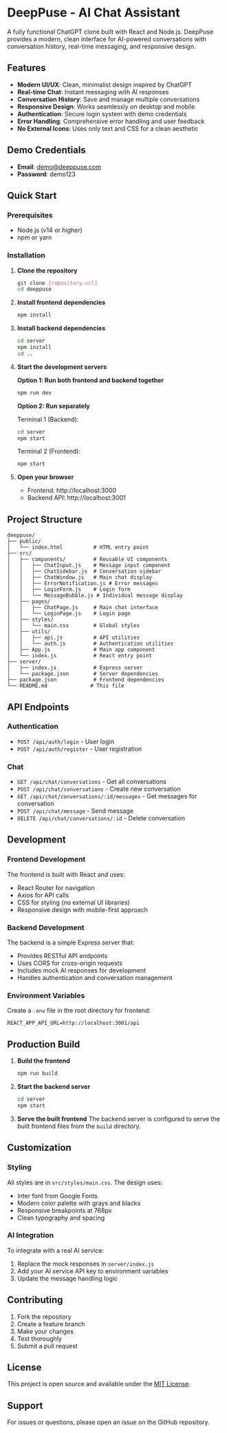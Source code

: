 # DeepPuse - AI Chat Assistant

A fully functional ChatGPT clone built with React and Node.js. DeepPuse provides a modern, clean interface for AI-powered conversations with conversation history, real-time messaging, and responsive design.

## Features

- **Modern UI/UX**: Clean, minimalist design inspired by ChatGPT
- **Real-time Chat**: Instant messaging with AI responses
- **Conversation History**: Save and manage multiple conversations
- **Responsive Design**: Works seamlessly on desktop and mobile
- **Authentication**: Secure login system with demo credentials
- **Error Handling**: Comprehensive error handling and user feedback
- **No External Icons**: Uses only text and CSS for a clean aesthetic

## Demo Credentials

- **Email**: demo@deeppuse.com
- **Password**: demo123

## Quick Start

### Prerequisites

- Node.js (v14 or higher)
- npm or yarn

### Installation

1. **Clone the repository**
   ```bash
   git clone [repository-url]
   cd deeppuse
   ```

2. **Install frontend dependencies**
   ```bash
   npm install
   ```

3. **Install backend dependencies**
   ```bash
   cd server
   npm install
   cd ..
   ```

4. **Start the development servers**

   **Option 1: Run both frontend and backend together**
   ```bash
   npm run dev
   ```

   **Option 2: Run separately**
   
   Terminal 1 (Backend):
   ```bash
   cd server
   npm start
   ```
   
   Terminal 2 (Frontend):
   ```bash
   npm start
   ```

5. **Open your browser**
   - Frontend: http://localhost:3000
   - Backend API: http://localhost:3001

## Project Structure

```
deeppuse/
├── public/
│   └── index.html          # HTML entry point
├── src/
│   ├── components/         # Reusable UI components
│   │   ├── ChatInput.js    # Message input component
│   │   ├── ChatSidebar.js  # Conversation sidebar
│   │   ├── ChatWindow.js   # Main chat display
│   │   ├── ErrorNotification.js # Error messages
│   │   ├── LoginForm.js    # Login form
│   │   └── MessageBubble.js # Individual message display
│   ├── pages/
│   │   ├── ChatPage.js     # Main chat interface
│   │   └── LoginPage.js    # Login page
│   ├── styles/
│   │   └── main.css        # Global styles
│   ├── utils/
│   │   ├── api.js          # API utilities
│   │   └── auth.js         # Authentication utilities
│   ├── App.js              # Main app component
│   └── index.js            # React entry point
├── server/
│   ├── index.js            # Express server
│   └── package.json        # Server dependencies
├── package.json            # Frontend dependencies
└── README.md              # This file
```

## API Endpoints

### Authentication
- `POST /api/auth/login` - User login
- `POST /api/auth/register` - User registration

### Chat
- `GET /api/chat/conversations` - Get all conversations
- `POST /api/chat/conversations` - Create new conversation
- `GET /api/chat/conversations/:id/messages` - Get messages for conversation
- `POST /api/chat/message` - Send message
- `DELETE /api/chat/conversations/:id` - Delete conversation

## Development

### Frontend Development
The frontend is built with React and uses:
- React Router for navigation
- Axios for API calls
- CSS for styling (no external UI libraries)
- Responsive design with mobile-first approach

### Backend Development
The backend is a simple Express server that:
- Provides RESTful API endpoints
- Uses CORS for cross-origin requests
- Includes mock AI responses for development
- Handles authentication and conversation management

### Environment Variables
Create a `.env` file in the root directory for frontend:
```
REACT_APP_API_URL=http://localhost:3001/api
```

## Production Build

1. **Build the frontend**
   ```bash
   npm run build
   ```

2. **Start the backend server**
   ```bash
   cd server
   npm start
   ```

3. **Serve the built frontend**
   The backend server is configured to serve the built frontend files from the `build` directory.

## Customization

### Styling
All styles are in `src/styles/main.css`. The design uses:
- Inter font from Google Fonts
- Modern color palette with grays and blacks
- Responsive breakpoints at 768px
- Clean typography and spacing

### AI Integration
To integrate with a real AI service:
1. Replace the mock responses in `server/index.js`
2. Add your AI service API key to environment variables
3. Update the message handling logic

## Contributing

1. Fork the repository
2. Create a feature branch
3. Make your changes
4. Test thoroughly
5. Submit a pull request

## License

This project is open source and available under the [MIT License](LICENSE).

## Support

For issues or questions, please open an issue on the GitHub repository.
